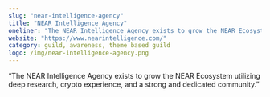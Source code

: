 ```yaml
---
slug: "near-intelligence-agency"
title: "NEAR Intelligence Agency"
oneliner: "The NEAR Intelligence Agency exists to grow the NEAR Ecosystem utilizing deep research, crypto experience, and a strong and dedicated community."
website: "https://www.nearintelligence.com/"
category: guild, awareness, theme based guild	
logo: /img/near-intelligence-agency.png
---
```


“The NEAR Intelligence Agency exists to grow the NEAR Ecosystem utilizing deep research, crypto experience, and a strong and dedicated community.”
